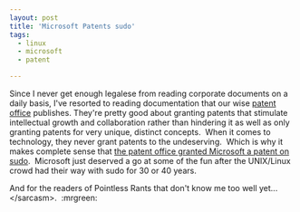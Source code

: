 ```yaml
---
layout: post
title: 'Microsoft Patents sudo'
tags:
  - linux
  - microsoft
  - patent

---
```


Since I never get enough legalese from reading corporate documents on a daily basis, I've resorted to reading documentation that our wise <a href="http://www.uspto.gov/">patent office</a> publishes.  They're pretty good about granting patents that stimulate intellectual growth and collaboration rather than hindering it as well as only granting patents for very unique, distinct concepts.  When it comes to technology, they never grant patents to the undeserving.  Which is why it makes complete sense that <a href="http://www.groklaw.net/article.php?story=20091111094923390">the patent office granted Microsoft a patent on sudo</a>.  Microsoft just deserved a go at some of the fun after the UNIX/Linux crowd had their way with sudo for 30 or 40 years.

And for the readers of Pointless Rants that don't know me too well yet... &lt;/sarcasm&gt;.   :mrgreen:
